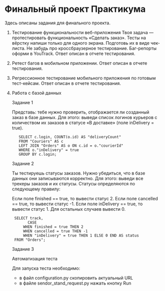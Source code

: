 # Финальный проект Практикума
Здесь описаны задания для финального проекта.

1. Тестирование функциональности веб-приложения
Твоя задача — протестировать функциональность «Сделать заказ». Тесты на вёрстку напиши только для одного экрана. Подготовь их в виде чек-листа. Не забудь про кроссбраузерное тестирование. Баг-репорты оформи в YouTrack. Ответ описан в отчете тестирования.


2. Ретест багов в мобильном приложении. Ответ описан в отчете тестирования.


3. Регрессионное тестирование мобильного приложения по готовым тест-кейсам. Ответ описан в отчете тестирования.


4. Работа с базой данных

    Задание 1

    Представь: тебе нужно проверить, отображается ли созданный заказ в базе данных.
Для этого: выведи список логинов курьеров с количеством их заказов в статусе «В доставке» (поле inDelivery = true). 

          SELECT c.login, COUNT(o.id) AS "deliveryCount" 
          FROM "Couriers" AS c 
          LEFT JOIN "Orders" AS o ON c.id = o."courierId" 
          WHERE o."inDelivery" = true 
          GROUP BY c.login;
    Задание 2

    Ты тестируешь статусы заказов. Нужно убедиться, что в базе данных они записываются корректно.
Для этого: выведи все трекеры заказов и их статусы. 
Статусы определяются по следующему правилу:

    Если поле finished == true, то вывести статус 2.
Если поле canсelled == true, то вывести статус -1.
Если поле inDelivery == true, то вывести статус 1.
Для остальных случаев вывести 0.

        SELECT track, 
              CASE 
	        WHEN finished = true THEN 2 
	        WHEN cancelled = true THEN -1 
	        WHEN "inDelivery" = true THEN 1 ELSE 0 END AS status 
        FROM "Orders";

    Задание 3

    Автоматизация теста

    Для запуска теста необходимо:
   - в файл configuration.py скопировить актуальный URL
   - в файле sendor_stand_request.py нажать кнопку Run 